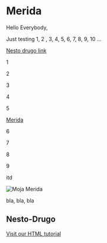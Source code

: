 <meta name="viewport" content="width=device-width, initial-scale=1.0">

# Merida
Hello Everybody,

Just testing 1, 2 , 3, 4, 5, 6, 7, 8, 9, 10 ...


<a href="#nesto-drugo">Nesto drugo link</a>

1

2

3

4

5

<a href="http://www.rotoscopers.com/wp-content/uploads/2013/11/Brave2.jpg">Merida</a>


6

7

8

9


itd

<img src="https://camo.githubusercontent.com/8f99c6f3252ab36c8cb84a6d6e12d041252fc58b/687474703a2f2f7777772e726f746f73636f706572732e636f6d2f77702d636f6e74656e742f75706c6f6164732f323031332f31312f4272617665322e6a7067" alt="Moja Merida">





bla, bla, bla

<h2 id="nesto-drugo">Nesto-Drugo</h2>

<a href="https://www.w3schools.com/html/">Visit our HTML tutorial</a>



